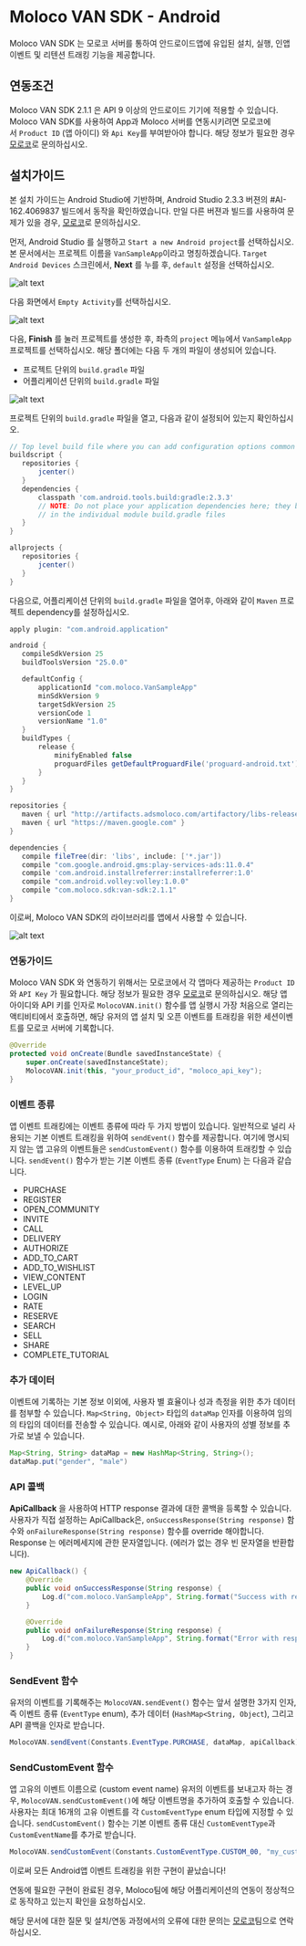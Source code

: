 
# Moloco VAN SDK - Android
Moloco VAN SDK 는 모로코 서버를 통하여 안드로이드앱에 유입된 설치, 실행, 인앱이벤트 및 리텐션 트래킹 기능을 제공합니다.

## 연동조건
Moloco VAN SDK 2.1.1 은 API 9 이상의 안드로이드 기기에 적용할 수 있습니다. Moloco VAN SDK를 사용하여 App과 Moloco 서버를 연동시키려면 모로코에서 `Product ID` (앱 아이디) 와 `Api Key`를 부여받아야 합니다. 해당 정보가 필요한 경우 [모로코](mailto:support@molocoads.com)로 문의하십시오.

## 설치가이드
본 설치 가이드는 Android Studio에 기반하며, Android Studio 2.3.3 버젼의 #AI-162.4069837 빌드에서 동작을 확인하였습니다. 만일 다른 버젼과 빌드를 사용하여 문제가 있을 경우, [모로코](mailto:support@molocoads.com)로 문의하십시오.

먼저, Android Studio 를 실행하고 `Start a new Android project`를 선택하십시오. 본 문서에서는 프로젝트 이름을 `VanSampleApp`이라고 명칭하겠습니다. `Target Android Devices` 스크린에서, **Next** 를 누를 후, `default` 설정을 선택하십시오.

![alt text](https://storage.googleapis.com/vansdk/android/1.png)

다음 화면에서 `Empty Activity`를 선택하십시오.

![alt text](https://storage.googleapis.com/vansdk/android/2.png)
 
다음, **Finish** 를 눌러 프로젝트를 생성한 후, 좌측의 `project` 메뉴에서 `VanSampleApp` 프로젝트를 선택하십시오. 해당 폴더에는 다음 두 개의 파일이 생성되어 있습니다.
- 프로젝트 단위의 `build.gradle` 파일
- 어플리케이션 단위의 `build.gradle` 파일

![alt text](https://storage.googleapis.com/vansdk/android/3.png)

프로젝트 단위의 `build.gradle` 파일을 열고, 다음과 같이 설정되어 있는지 확인하십시오.

```gradle
// Top level build file where you can add configuration options common to all sub-projects/modules.
buildscript {
   repositories {
       jcenter()
   }
   dependencies {
       classpath 'com.android.tools.build:gradle:2.3.3'
       // NOTE: Do not place your application dependencies here; they belong
       // in the individual module build.gradle files
   }
}

allprojects {
   repositories {
       jcenter()
   }
}
```
  
다음으로, 어플리케이션 단위의 `build.gradle` 파일을 열어후, 아래와 같이 `Maven` 프로젝트 dependency를 설정하십시오.

```gradle
apply plugin: "com.android.application"

android {
   compileSdkVersion 25
   buildToolsVersion "25.0.0"

   defaultConfig {
       applicationId "com.moloco.VanSampleApp"
       minSdkVersion 9
       targetSdkVersion 25
       versionCode 1
       versionName "1.0"
   }
   buildTypes {
       release {
           minifyEnabled false
           proguardFiles getDefaultProguardFile('proguard-android.txt'), 'proguard-rules.pro'
       }
   }
}

repositories {
   maven { url "http://artifacts.adsmoloco.com/artifactory/libs-release-local/" }
   maven { url "https://maven.google.com" }
}

dependencies {
   compile fileTree(dir: 'libs', include: ['*.jar'])
   compile "com.google.android.gms:play-services-ads:11.0.4"
   compile 'com.android.installreferrer:installreferrer:1.0'
   compile "com.android.volley:volley:1.0.0"
   compile "com.moloco.sdk:van-sdk:2.1.1"
}

```

이로써, Moloco VAN SDK의 라이브러리를 앱에서 사용할 수 있습니다.

![alt text](https://storage.googleapis.com/vansdk/android/4.png)

### 연동가이드
Moloco VAN SDK 와 연동하기 위해서는 모로코에서 각 앱마다 제공하는 `Product ID` 와 `API Key` 가 필요합니다. 해당 정보가 필요한 경우 [모로코](mailto:support@molocoads.com)로 문의하십시오. 해당 앱 아이디와 API 키를 인자로 `MolocoVAN.init()` 함수를 앱 실행시 가장 처음으로 열리는 액티비티에서 호출하면, 해당 유저의 앱 설치 및 오픈 이벤트를 트래킹을 위한 세션이벤트를 모로코 서버에 기록합니다.

```java
@Override
protected void onCreate(Bundle savedInstanceState) {
    super.onCreate(savedInstanceState);
    MolocoVAN.init(this, "your_product_id", "moloco_api_key");
}
```

### 이벤트 종류
앱 이벤트 트래킹에는 이벤트 종류에 따라 두 가지 방법이 있습니다. 일반적으로 널리 사용되는 기본 이벤트 트래킹을 위하여 `sendEvent()` 함수를 제공합니다. 여기에 명시되지 않는 앱 고유의 이벤트들은 `sendCustomEvent()` 함수를 이용하여 트래킹할 수 있습니다. `sendEvent()` 함수가 받는 기본 이벤트 종류 (`EventType` Enum) 는 다음과 같습니다.

- PURCHASE
- REGISTER
- OPEN_COMMUNITY
- INVITE
- CALL
- DELIVERY
- AUTHORIZE
- ADD_TO_CART
- ADD_TO_WISHLIST
- VIEW_CONTENT
- LEVEL_UP
- LOGIN
- RATE
- RESERVE
- SEARCH
- SELL
- SHARE
- COMPLETE_TUTORIAL

### 추가 데이터
이벤트에 기록하는 기본 정보 이외에, 사용자 별 효율이나 성과 측정을 위한 추가 데이터를 첨부할 수 있습니다. `Map<String, Object>` 타입의 `dataMap` 인자를 이용하여 임의의 타입의 데이터를 전송할 수 있습니다. 예시로, 아래와 같이 사용자의 성별 정보를 추가로 보낼 수 있습니다.

```java
Map<String, String> dataMap = new HashMap<String, String>();
dataMap.put("gender", "male")
```

### API 콜백
**ApiCallback** 을 사용하여 HTTP response 결과에 대한 콜백을 등록할 수 있습니다. 사용자가 직접 설정하는 ApiCallback은, `onSuccessResponse(String response)` 함수와 `onFailureResponse(String response)` 함수를 override 해야합니다. Response 는 에러메세지에 관한 문자열입니다. (에러가 없는 경우 빈 문자열을 반환합니다).

```java
new ApiCallback() {
    @Override
    public void onSuccessResponse(String response) {
        Log.d("com.moloco.VanSampleApp", String.format("Success with response : %s", response));
    }

    @Override
    public void onFailureResponse(String response) {
        Log.d("com.moloco.VanSampleApp", String.format("Error with response : %s", response));
    }
}
```

### SendEvent 함수
유저의 이벤트를 기록해주는 `MolocoVAN.sendEvent()` 함수는 앞서 설명한 3가지 인자, 즉 이벤트 종류 (`EventType` enum), 추가 데이터 (`HashMap<String, Object`), 그리고 API 콜백을 인자로 받습니다.

```java
MolocoVAN.sendEvent(Constants.EventType.PURCHASE, dataMap, apiCallback)
```

### SendCustomEvent 함수
앱 고유의 이벤트 이름으로 (custom event name) 유저의 이벤트를 보내고자 하는 경우, `MolocoVAN.sendCustomEvent()`에 해당 이벤트명을 추가하여 호출할 수 있습니다. 사용자는 최대 16개의 고유 이벤트를 각 `CustomEventType` enum 타입에 지정할 수 있습니다. `sendCustomEvent()` 함수는 기본 이벤트 종류 대신 `CustomEventType`과 `CustomEventName`를 추가로 받습니다.
    
```java
MolocoVAN.sendCustomEvent(Constants.CustomEventType.CUSTOM_00, "my_custom_event", dataMap, apiCallback)
```

이로써 모든 Android앱 이벤트 트래킹을 위한 구현이 끝났습니다!

연동에 필요한 구현이 완료된 경우, Moloco팀에 해당 어플리케이션의 연동이 정상적으로 동작하고 있는지 확인을 요청하십시오.

해당 문서에 대한 질문 및 설치/연동 과정에서의 오류에 대한 문의는 [모로코](mailto:support@molocoads.com)팀으로 연락하십시오.
